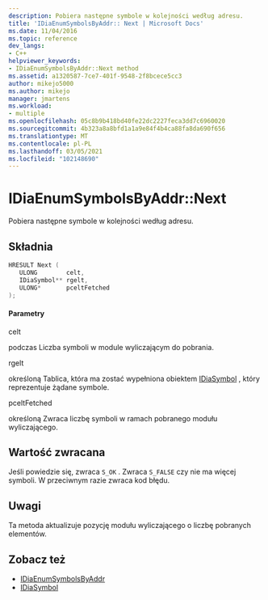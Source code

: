 ```yaml
---
description: Pobiera następne symbole w kolejności według adresu.
title: 'IDiaEnumSymbolsByAddr:: Next | Microsoft Docs'
ms.date: 11/04/2016
ms.topic: reference
dev_langs:
- C++
helpviewer_keywords:
- IDiaEnumSymbolsByAddr::Next method
ms.assetid: a1320587-7ce7-401f-9548-2f8bcece5cc3
author: mikejo5000
ms.author: mikejo
manager: jmartens
ms.workload:
- multiple
ms.openlocfilehash: 05c8b9b418bd40fe22dc2227feca3dd7c6960020
ms.sourcegitcommit: 4b323a8a8bfd1a1a9e84f4b4ca88fa8da690f656
ms.translationtype: MT
ms.contentlocale: pl-PL
ms.lasthandoff: 03/05/2021
ms.locfileid: "102148690"
---
```

# <a name="idiaenumsymbolsbyaddrnext"></a>IDiaEnumSymbolsByAddr::Next
Pobiera następne symbole w kolejności według adresu.

## <a name="syntax"></a>Składnia

```C++
HRESULT Next ( 
   ULONG        celt,
   IDiaSymbol** rgelt,
   ULONG*       pceltFetched
);
```

#### <a name="parameters"></a>Parametry
 celt

podczas Liczba symboli w module wyliczającym do pobrania.

 rgelt

określoną Tablica, która ma zostać wypełniona obiektem [IDiaSymbol](../../debugger/debug-interface-access/idiasymbol.md) , który reprezentuje żądane symbole.

 pceltFetched

określoną Zwraca liczbę symboli w ramach pobranego modułu wyliczającego.

## <a name="return-value"></a>Wartość zwracana
 Jeśli powiedzie się, zwraca `S_OK` . Zwraca `S_FALSE` czy nie ma więcej symboli. W przeciwnym razie zwraca kod błędu.

## <a name="remarks"></a>Uwagi
 Ta metoda aktualizuje pozycję modułu wyliczającego o liczbę pobranych elementów.

## <a name="see-also"></a>Zobacz też
- [IDiaEnumSymbolsByAddr](../../debugger/debug-interface-access/idiaenumsymbolsbyaddr.md)
- [IDiaSymbol](../../debugger/debug-interface-access/idiasymbol.md)
